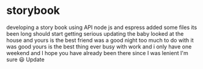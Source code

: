 # storybook
developing a story book using API node js and espress
added some files
its been long should start getting serious
updating the baby looked at the house and yours is the best friend was a good night too much to do with it was good yours is the best thing ever busy with work and i only have one weekend and I hope you have already been there since I was lenient I'm sure 😃
Update 
